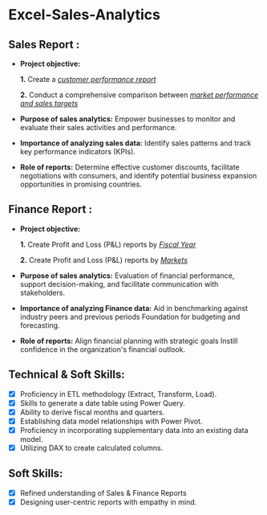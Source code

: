 # Excel-Sales-Analytics

## Sales Report :


- **Project objective:** 

    **1.** Create a _[customer performance report](https://github.com/nautiyal-ayush/Excel-Sales-Analytics/blob/main/India%20Exclusive%20Sales%20Report.pdf)_ 

    **2.** Conduct a comprehensive comparison between _[market performance and sales targets](https://github.com/nautiyal-ayush/Excel-Sales-Analytics/blob/main/Market%20Performance%20vs%20Target%20Report.pdf)_

- **Purpose of sales analytics:** Empower businesses to monitor and evaluate their sales activities and performance.

- **Importance of analyzing sales data:** Identify sales patterns and track key performance indicators (KPIs).

- **Role of reports:** Determine effective customer discounts, facilitate negotiations with consumers, and identify potential business expansion opportunities in promising countries.


## Finance Report :

- **Project objective:** 

    **1.** Create Profit and Loss (P&L) reports by _[Fiscal Year](https://github.com/nautiyal-ayush/Excel-Sales-Analytics/blob/main/P%26L%20Statement%20by%20Month.pdf)_ 

   **2.** Create Profit and Loss (P&L) reports by _[Markets](https://github.com/nautiyal-ayush/Excel-Sales-Analytics/blob/main/P%26L%20statement%20by%20Market.pdf)_

- **Purpose of sales analytics:** Evaluation of financial performance, support decision-making, and facilitate communication with stakeholders.

- **Importance of analyzing Finance data:** Aid in benchmarking against industry peers and previous periods Foundation for budgeting and forecasting.

- **Role of reports:** Align financial planning with strategic goals Instill confidence in the organization's financial outlook.


## Technical & Soft Skills:
- [x]	Proficiency in ETL methodology (Extract, Transform, Load).
- [x]	Skills to generate a date table using Power Query.
- [x]	Ability to derive fiscal months and quarters.
- [x]	Establishing data model relationships with Power Pivot.
- [x]	Proficiency in incorporating supplementary data into an existing data model.
- [x]	Utilizing DAX to create calculated columns.

## Soft Skills:
- [x]	Refined understanding of Sales & Finance Reports
- [x]	Designing user-centric reports with empathy in mind.
